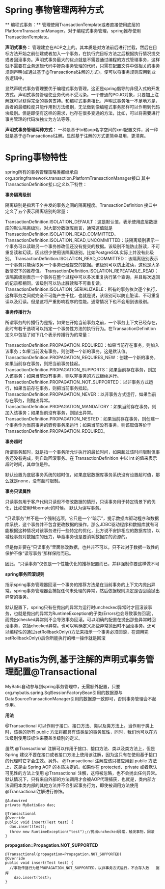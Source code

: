 # Spring 事物管理两种方式
** 编程式事务：**
管理使用TransactionTemplate或者直接使用底层的PlatformTransactionManager。对于编程式事务管理，spring推荐使用TransactionTemplate。

**声明式事务：**
管理建立在AOP之上的。其本质是对方法前后进行拦截，然后在目标方法开始之前创建或者加入一个事务，在执行完目标方法之后根据执行情况提交或者回滚事务。声明式事务最大的优点就是不需要通过编程的方式管理事务，这样就不需要在业务逻辑代码中掺杂事务管理的代码，只需在配置文件中做相关的事务规则声明(或通过基于@Transactional注解的方式)，便可以将事务规则应用到业务逻辑中。

显然声明式事务管理要优于编程式事务管理，这正是spring倡导的非侵入式的开发方式。声明式事务管理使业务代码不受污染，一个普通的POJO对象，只要加上注解就可以获得完全的事务支持。和编程式事务相比，声明式事务唯一不足地方是，后者的最细粒度只能作用到方法级别，无法做到像编程式事务那样可以作用到代码块级别。但是即便有这样的需求，也存在很多变通的方法，比如，可以将需要进行事务管理的代码块独立为方法等等。

**声明式事务管理两种方式：**
一种是基于tx和aop名字空间的xml配置文件，另一种就是基于@Transactional注解。显然基于注解的方式更简单易用，更清爽。

# Spring事物特性
spring所有的事务管理策略类都继承自org.springframework.transaction.PlatformTransactionManager接口
其中TransactionDefinition接口定义以下特性：

**事务隔离级别**

隔离级别是指若干个并发的事务之间的隔离程度。TransactionDefinition 接口中定义了五个表示隔离级别的常量：

TransactionDefinition.ISOLATION_DEFAULT：这是默认值，表示使用底层数据库的默认隔离级别。对大部分数据库而言，通常这值就是TransactionDefinition.ISOLATION_READ_COMMITTED。
TransactionDefinition.ISOLATION_READ_UNCOMMITTED：该隔离级别表示一个事务可以读取另一个事务修改但还没有提交的数据。该级别不能防止脏读，不可重复读和幻读，因此很少使用该隔离级别。比如PostgreSQL实际上并没有此级别。
TransactionDefinition.ISOLATION_READ_COMMITTED：该隔离级别表示一个事务只能读取另一个事务已经提交的数据。该级别可以防止脏读，这也是大多数情况下的推荐值。
TransactionDefinition.ISOLATION_REPEATABLE_READ：该隔离级别表示一个事务在整个过程中可以多次重复执行某个查询，并且每次返回的记录都相同。该级别可以防止脏读和不可重复读。
TransactionDefinition.ISOLATION_SERIALIZABLE：所有的事务依次逐个执行，这样事务之间就完全不可能产生干扰，也就是说，该级别可以防止脏读、不可重复读以及幻读。但是这将严重影响程序的性能。通常情况下也不会用到该级别。

**事务传播行为**

所谓事务的传播行为是指，如果在开始当前事务之前，一个事务上下文已经存在，此时有若干选项可以指定一个事务性方法的执行行为。在TransactionDefinition定义中包括了如下几个表示传播行为的常量：

TransactionDefinition.PROPAGATION_REQUIRED：如果当前存在事务，则加入该事务；如果当前没有事务，则创建一个新的事务。这是默认值。
TransactionDefinition.PROPAGATION_REQUIRES_NEW：创建一个新的事务，如果当前存在事务，则把当前事务挂起。
TransactionDefinition.PROPAGATION_SUPPORTS：如果当前存在事务，则加入该事务；如果当前没有事务，则以非事务的方式继续运行。
TransactionDefinition.PROPAGATION_NOT_SUPPORTED：以非事务方式运行，如果当前存在事务，则把当前事务挂起。
TransactionDefinition.PROPAGATION_NEVER：以非事务方式运行，如果当前存在事务，则抛出异常。
TransactionDefinition.PROPAGATION_MANDATORY：如果当前存在事务，则加入该事务；如果当前没有事务，则抛出异常。
TransactionDefinition.PROPAGATION_NESTED：如果当前存在事务，则创建一个事务作为当前事务的嵌套事务来运行；如果当前没有事务，则该取值等价于TransactionDefinition.PROPAGATION_REQUIRED。

**事务超时**

所谓事务超时，就是指一个事务所允许执行的最长时间，如果超过该时间限制但事务还没有完成，则自动回滚事务。在 TransactionDefinition 中以 int 的值来表示超时时间，其单位是秒。

  默认设置为底层事务系统的超时值，如果底层数据库事务系统没有设置超时值，那么就是none，没有超时限制。

**事务只读属性**

只读事务用于客户代码只读但不修改数据的情形，只读事务用于特定情景下的优化，比如使用Hibernate的时候。
默认为读写事务。

“只读事务”并不是一个强制选项，它只是一个“暗示”，提示数据库驱动程序和数据库系统，这个事务并不包含更改数据的操作，那么JDBC驱动程序和数据库就有可能根据这种情况对该事务进行一些特定的优化，比方说不安排相应的数据库锁，以减轻事务对数据库的压力，毕竟事务也是要消耗数据库的资源的。 

但是你非要在“只读事务”里面修改数据，也并非不可以，只不过对于数据一致性的保护不像“读写事务”那样保险而已。 

因此，“只读事务”仅仅是一个性能优化的推荐配置而已，并非强制你要这样做不可

**spring事务回滚规则**

指示spring事务管理器回滚一个事务的推荐方法是在当前事务的上下文内抛出异常。spring事务管理器会捕捉任何未处理的异常，然后依据规则决定是否回滚抛出异常的事务。

默认配置下，spring只有在抛出的异常为运行时unchecked异常时才回滚该事务，也就是抛出的异常为RuntimeException的子类(Errors也会导致事务回滚)，而抛出checked异常则不会导致事务回滚。可以明确的配置在抛出那些异常时回滚事务，包括checked异常。也可以明确定义那些异常抛出时不回滚事务。还可以编程性的通过setRollbackOnly()方法来指示一个事务必须回滚，在调用完setRollbackOnly()后你所能执行的唯一操作就是回滚

# MyBatis为例,基于注解的声明式事务管理配置@Transactional
MyBatis自动参与到spring事务管理中，无需额外配置，只要org.mybatis.spring.SqlSessionFactoryBean引用的数据源与DataSourceTransactionManager引用的数据源一致即可，否则事务管理会不起作用。

**用法**

@Transactional 可以作用于接口、接口方法、类以及类方法上。当作用于类上时，该类的所有 public 方法将都具有该类型的事务属性，同时，我们也可以在方法级别使用该标注来覆盖类级别的定义。

虽然 @Transactional 注解可以作用于接口、接口方法、类以及类方法上，但是 Spring 建议不要在接口或者接口方法上使用该注解，因为这只有在使用基于接口的代理时它才会生效。另外， @Transactional 注解应该只被应用到 public 方法上，这是由 Spring AOP 的本质决定的。如果你在 protected、private 或者默认可见性的方法上使用 @Transactional 注解，这将被忽略，也不会抛出任何异常。
默认情况下，只有来自外部的方法调用才会被AOP代理捕获，也就是，类内部方法调用本类内部的其他方法并不会引起事务行为，即使被调用方法使用@Transactional注解进行修饰。



```
@Autowired  
private MyBatisDao dao;  
  
@Transactional  
@Override  
public void insert(Test test) {  
  dao.insert(test);  
  throw new RuntimeException("test");//抛出unchecked异常，触发事物，回滚  
}
```



**propagation=Propagation.NOT_SUPPORTED**
```
@Transactional(propagation=Propagation.NOT_SUPPORTED)  
@Override  
public void insert(Test test) {  
  //事物传播行为是PROPAGATION_NOT_SUPPORTED，以非事务方式运行，不会存入数   据库  
    dao.insert(test);  
}  
```


